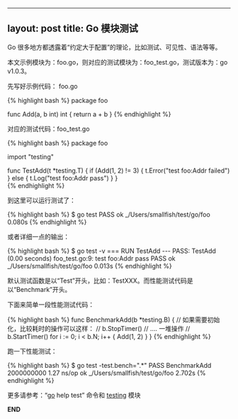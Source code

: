 
---
layout: post
title: Go 模块测试
---

Go 很多地方都透露着“约定大于配置”的理论，比如测试、可见性、语法等等。

本文示例模块为：foo.go，则对应的测试模块为：foo_test.go，测试版本为：go v1.0.3。

先写好示例代码： foo.go

{% highlight bash %}
package foo

func Add(a, b int) int {
    return a + b
}
{% endhighlight %}

对应的测试代码：foo_test.go

{% highlight bash %}
package foo

import "testing"

func TestAdd(t *testing.T) {
    if (Add(1, 2) != 3) {
        t.Error("test foo:Addr failed")
    } else {
        t.Log("test foo:Addr pass")
    }
}   
{% endhighlight %}

到这里可以运行测试了：

{% highlight bash %}
$ go test
PASS
ok      _/Users/smallfish/test/go/foo   0.080s
{% endhighlight %}
   
或者详细一点的输出：

{% highlight bash %}
$ go test -v
=== RUN TestAdd
--- PASS: TestAdd (0.00 seconds)
foo_test.go:9:  test foo:Addr pass
                PASS
ok      _/Users/smallfish/test/go/foo   0.013s
{% endhighlight %}

默认测试函数是以“Test”开头，比如：TestXXX。而性能测试代码是以“Benchmark”开头。

下面来简单一段性能测试代码：

{% highlight bash %}
func BenchmarkAdd(b *testing.B) {
    // 如果需要初始化，比较耗时的操作可以这样：
    // b.StopTimer()
    // .... 一堆操作
    // b.StartTimer()
    for i := 0; i < b.N; i++ {
        Add(1, 2)
    }
}
{% endhighlight %}

跑一下性能测试：

{% highlight bash %}
$ go test -test.bench=".*"
PASS
BenchmarkAdd    2000000000               1.27 ns/op
ok      _/Users/smallfish/test/go/foo   2.702s
{% endhighlight %}

更多请参考：“[go](http://golang.org/cmd/go/) help test” 命令和 [testing](http://golang.org/pkg/testing/) 模块

__END__
